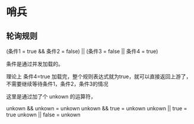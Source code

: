 # 哨兵

## 轮询规则

(条件1 = true && 条件2 = false) || (条件3 = false || 条件4 = true)

条件是通过并发加载的。

理论上 条件4=true 加载完，整个规则表达式就为true，就可以直接返回上游了，不需要继续等待条件1，条件2，条件3的情况

这里是通过加了个 unkown 的运算符，

unkown && unkown = unkown
unkown && true = unkown
unkown || true = true
unkown || false = unkown